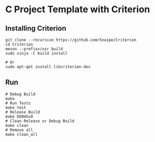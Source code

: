 # C Project Template with Criterion

## Installing Criterion

```
git clone --recursive https://github.com/Snaipe/Criterion
cd Criterion
meson --prefix=/usr build
sudo ninja -C build install

# Or
sudo apt-get install libcriterion-dev
```
## Run

```
# Debug Build
make
# Run Tests
make test
# Release Build
make DEBUG=0
# Clean Release or Debug Build
make clean
# Remove all
make clean_all
```